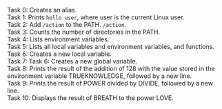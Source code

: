 Task 0: Creates an alias. <br>
Task 1: Prints `hello user`, where user is the current Linux user. <br>
Task 2: Add `/action` to the PATH. `/action`. <br>
Task 3: Counts the number of directories in the PATH. <br>
Task 4: Lists environment variables. <br>
Task 5: Lists all local variables and environment variables, and functions. <br>
Task 6: Creates a new local variable. <br>
Task 7: Task 6: Creates a new global variable. <br> 
Task 8: Prints the result of the addition of 128 with the value stored in the environment variable TRUEKNOWLEDGE, followed by a new line. <br>
Task 9: Prints the result of POWER divided by DIVIDE, followed by a new line. <br>
Task 10: Displays the result of BREATH to the power LOVE. <br>

